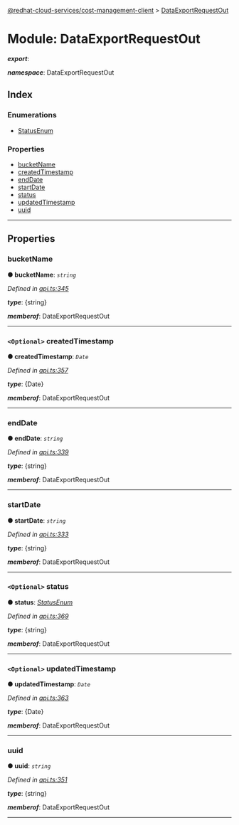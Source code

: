 [@redhat-cloud-services/cost-management-client](../README.md) > [DataExportRequestOut](../modules/dataexportrequestout.md)

# Module: DataExportRequestOut

*__export__*: 

*__namespace__*: DataExportRequestOut

## Index

### Enumerations

* [StatusEnum](../enums/dataexportrequestout.statusenum.md)

### Properties

* [bucketName](dataexportrequestout.md#bucketname)
* [createdTimestamp](dataexportrequestout.md#createdtimestamp)
* [endDate](dataexportrequestout.md#enddate)
* [startDate](dataexportrequestout.md#startdate)
* [status](dataexportrequestout.md#status)
* [updatedTimestamp](dataexportrequestout.md#updatedtimestamp)
* [uuid](dataexportrequestout.md#uuid)

---

## Properties

<a id="bucketname"></a>

###  bucketName

**● bucketName**: *`string`*

*Defined in [api.ts:345](https://github.com/RedHatInsights/javascript-clients/blob/master/packages/cost-management/api.ts#L345)*

*__type__*: {string}

*__memberof__*: DataExportRequestOut

___
<a id="createdtimestamp"></a>

### `<Optional>` createdTimestamp

**● createdTimestamp**: *`Date`*

*Defined in [api.ts:357](https://github.com/RedHatInsights/javascript-clients/blob/master/packages/cost-management/api.ts#L357)*

*__type__*: {Date}

*__memberof__*: DataExportRequestOut

___
<a id="enddate"></a>

###  endDate

**● endDate**: *`string`*

*Defined in [api.ts:339](https://github.com/RedHatInsights/javascript-clients/blob/master/packages/cost-management/api.ts#L339)*

*__type__*: {string}

*__memberof__*: DataExportRequestOut

___
<a id="startdate"></a>

###  startDate

**● startDate**: *`string`*

*Defined in [api.ts:333](https://github.com/RedHatInsights/javascript-clients/blob/master/packages/cost-management/api.ts#L333)*

*__type__*: {string}

*__memberof__*: DataExportRequestOut

___
<a id="status"></a>

### `<Optional>` status

**● status**: *[StatusEnum](../enums/dataexportrequestout.statusenum.md)*

*Defined in [api.ts:369](https://github.com/RedHatInsights/javascript-clients/blob/master/packages/cost-management/api.ts#L369)*

*__type__*: {string}

*__memberof__*: DataExportRequestOut

___
<a id="updatedtimestamp"></a>

### `<Optional>` updatedTimestamp

**● updatedTimestamp**: *`Date`*

*Defined in [api.ts:363](https://github.com/RedHatInsights/javascript-clients/blob/master/packages/cost-management/api.ts#L363)*

*__type__*: {Date}

*__memberof__*: DataExportRequestOut

___
<a id="uuid"></a>

###  uuid

**● uuid**: *`string`*

*Defined in [api.ts:351](https://github.com/RedHatInsights/javascript-clients/blob/master/packages/cost-management/api.ts#L351)*

*__type__*: {string}

*__memberof__*: DataExportRequestOut

___

